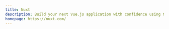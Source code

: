 ```yaml
---
title: Nuxt
description: Build your next Vue.js application with confidence using Nuxt. An open source framework that makes web development simple and powerful.
homepage: https://nuxt.com/
---
```


